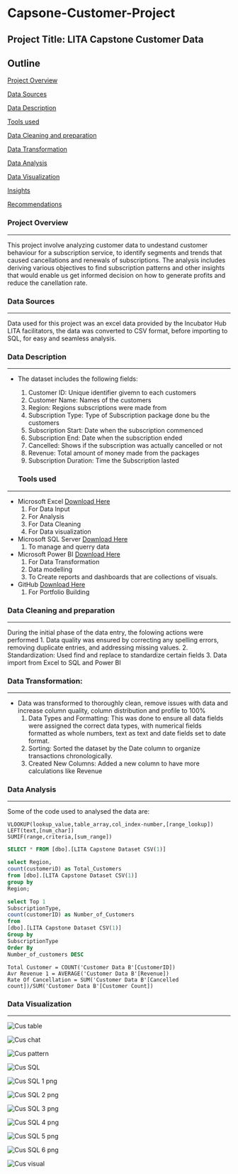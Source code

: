 # Capsone-Customer-Project

## Project Title: LITA Capstone Customer Data

## Outline
[Project Overview](#project-overview)

[Data Sources](#data-sources)

[Data Description](#data-description)

[Tools used](#tools-used)

[Data Cleaning and preparation](#data-cleaning-and-preparation) 

[Data Transformation](#data-transformation)

[Data Analysis](#data-analysis)

[Data Visualization](#data-visualization)

[Insights](#insights)

[Recommendations](#recommendations)

### Project Overview
---
This project involve analyzing customer data to undestand customer behaviour for a subscription service, to identify segments and trends that caused cancellations and renewals of subscriptions. The analysis includes deriving various objectives to find subscription patterns and other insights that would enable us get informed decision on how to generate profits and reduce the canellation rate.

### Data Sources
---
Data used for this project was an excel data provided by the Incubator Hub LITA facilitators, the data was converted to CSV format, before importing to SQL, for easy and seamless analysis.

### Data Description
---
- The dataset includes the following fields:
    1. Customer ID: Unique identifier givemn to each customers
    2. Customer Name: Names of the customers
    3. Region: Regions subscriptions were made from
    4. Subscription Type: Type of Subscription package done bu the customers
    5. Subscription Start: Date when the subscription commenced
    6. Subscription End: Date when the subscription ended
    7. Cancelled: Shows if the subscription was actually cancelled or not
    8. Revenue: Total amount of money made from the packages
    9. Subscription Duration: Time the Subscription lasted
 
  ### Tools used
---
-  Microsoft Excel [Download Here](https://www.microsoftexcel.com)
     1. For Data Input
     2. For Analysis
     3. For Data Cleaning
     4. For Data visualization
-  Microsoft SQL Server [Download Here](https://www.microsoft.com/en-us/sql-server/sql-server-downloads)
     1. To manage and querry data 
-  Microsoft Power BI [Download Here](https://www.microsoftpowerbi.com)
     1. For Data Transformation
     2. Data modelling
     3. To Create reports and dashboards that are collections of visuals.
-  GitHub [Download Here](https://www.github.com)
     1. For Portfolio Building

### Data Cleaning and preparation
---
During the initial phase of the data entry, the folowing actions were performed
     1.  Data quality was ensured by correcting any spelling errors, removing duplicate entries, and addressing 
         missing values.
     2.  Standardization: Used find and replace to standardize certain fields
     3.  Data import from Excel to SQL and Power BI

### Data Transformation:
 ---
 - Data was transformed to thoroughly clean, remove issues with data and increase column quality, column distribution and profile to 100%
      1. Data Types and Formatting: This was done to ensure all data fields were assigned the correct data types, with numerical fields formatted as whole numbers, 
         text as text and date fields set to date format. 
      3. Sorting: Sorted the dataset by the Date column to organize transactions chronologically.
      4. Created New Columns: Added a new column to have more calculations like Revenue

### Data Analysis
---
Some of the code used to analysed the data are:
```Excel
VLOOKUP(lookup_value,table_array,col_index-number,[range_lookup])
LEFT(text,[num_char])
SUMIF(range,criteria,[sum_range])
```
```SQL
SELECT * FROM [dbo].[LITA Capstone Dataset CSV(1)]

select Region,
count(customeriD) as Total_Customers
from [dbo].[LITA Capstone Dataset CSV(1)]
group by
Region;

select Top 1
SubscriptionType,
count(customerID) as Number_of_Customers
from 
[dbo].[LITA Capstone Dataset CSV(1)]
Group by
SubscriptionType
Order By
Number_of_customers DESC
```
```Power Bi
Total Customer = COUNT('Customer Data B'[CustomerID])
Avr Revenue 1 = AVERAGE('Customer Data B'[Revenue])
Rate Of Cancellation = SUM('Customer Data B'[Cancelled count])/SUM('Customer Data B'[Customer Count])
```

### Data Visualization
---
![Cus table](https://github.com/user-attachments/assets/7e724407-6370-4e6d-8f17-5eaccb3e1aaa)

![Cus chat](https://github.com/user-attachments/assets/ffd76271-b946-4cb8-a1e6-634db47e182e)

![Cus pattern](https://github.com/user-attachments/assets/d303ec9e-abc6-49f6-a2e1-ae9655168bf8)

![Cus SQL](https://github.com/user-attachments/assets/d7e75294-0cef-44c1-8c72-3592dd6048e6)

![Cus SQL 1 png](https://github.com/user-attachments/assets/bb1c5678-d25f-46d9-bfb1-57d399b04373)

![Cus SQL 2 png](https://github.com/user-attachments/assets/95568ac3-fac4-4ff9-af04-3a8b0a1c504b)

![Cus SQL 3 png](https://github.com/user-attachments/assets/dddef420-6dc6-4797-9637-bae10014b14f)

![Cus SQL 4 png](https://github.com/user-attachments/assets/a7e2a619-81b1-456e-bce2-32eef639c024)

![Cus SQL 5 png](https://github.com/user-attachments/assets/cabb21ab-7da8-4a7d-b2c6-c4078ce86db6)

![Cus SQL 6 png](https://github.com/user-attachments/assets/799f008b-4460-4dec-8540-89c76bd0853d)

![Cus visual](https://github.com/user-attachments/assets/8f4aad7c-83bb-4f5a-a1a6-96ebdf1307a2)

